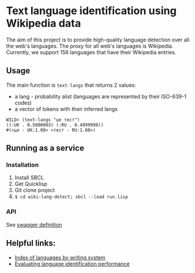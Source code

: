 # Text language identification using Wikipedia data

The aim of this project is to provide high-quality language detection over all the web's languages. The proxy for all web's languages is Wikipedia. Currently, we support 156 languages that have their Wikipedia entries.


## Usage

The main function is `text-langs` that returns 2 values:

- a lang - probability alist (languages are represented by their ISO-639-1 codes)
- a vector of tokens with their inferred langs

```
WILD> (text-langs "це тест")
((:UK . 0.5000003) (:RU . 0.4999998))
#(<це - UK:1.00> <тест - RU:1.00>)
```


## Running as a service

### Installation

1. Install SBCL
2. Get Quicklisp
3. Git clone project
4. `$ cd wiki-lang-detect; sbcl --load run.lisp`

### API

See [swagger definition](http://wild.lisp.kiev.ua/swagger)


## Helpful links:

- [Index of languages by writing system](http://www.omniglot.com/writing/langalph.htm)
- [Evaluating language identification performance](https://blog.twitter.com/2015/evaluating-language-identification-performance)
